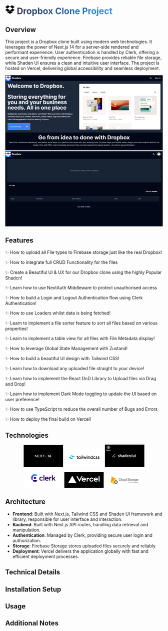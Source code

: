 # <img src="./public/box.png" alt="logo" style="width: 6%;"/> <span style="background: linear-gradient(135deg, #352F44, #279EFF); -webkit-background-clip: text;-webkit-text-fill-color: transparent;">Dropbox Clone Project</span>

## Overview

This project is a Dropbox clone built using modern web technologies. It leverages the power of Next.js 14 for a server-side rendered and performant experience. User authentication is handled by Clerk, offering a secure and user-friendly experience. Firebase provides reliable file storage, while Shaden UI ensures a clean and intuitive user interface. The project is hosted on Vercel, delivering global accessibility and seamless deployment.

<p align="center" width="100%">
  <img src="./public/logos/screenshot.png" alt="screenshot"/>
  <img src="./public/logos/screenshot-1.png" alt="screenshot"/>
</p>

## Features

✨ How to upload all File types to Firebase storage just like the real Dropbox!

✨ How to integrate full CRUD Functionality for the files

✨ Create a Beautiful UI & UX for our Dropbox clone using the highly Popular Shadcn!

✨ Learn how to use NextAuth Middleware to protect unauthorised access

✨ How to build a Login and Logout Authentication flow using Clerk Authentication!

✨ How to use Loaders whilst data is being fetched!

✨ Learn to implement a file sorter feature to sort all files based on various properties!

✨ Learn to implement a table view for all files with File Metadata display!

✨ How to leverage Global State Management with Zustand!

✨ How to build a beautiful UI design with Tailwind CSS!

✨ Learn how to download any uploaded file straight to your device!

✨ Learn how to implement the React DnD Library to Upload files via Drag and Drop!

✨ Learn how to implement Dark Mode toggling to update the UI based on user preference!

✨ How to use TypeScript to reduce the overall number of Bugs and Errors

✨ How to deploy the final build on Vercel!

## Technologies

<p align="center" width="100%" style="background-size: cover;">
  <img width="25%" src="./public/logos/nextjs.png" alt="logo"/>
  <img width="25%" src="./public/logos/tailwindcss.png" alt="logo"/>
  <img width="25%" src="./public/logos/shadcn-ui.png" alt="logo"/>
  <img width="25%" src="./public/logos/clerk.jpg" alt="logo"/>
  <img width="25%" src="./public/logos/vercel.png" alt="logo"/>
  <img width="25%" src="./public/logos/cloud-storage-firebase.png" alt="logo"/>
</p>

## Architecture

- **Frontend**: Built with Next.js, Tailwind CSS and Shaden UI framework and library, responsible for user interface and interaction.
- **Backend**: Built with Next.js API routes, handling data retrieval and manipulation.
- **Authentication**: Managed by Clerk, providing secure user login and authorization.
- **Storage**: Firebase Storage stores uploaded files securely and reliably.
- **Deployment**: Vercel delivers the application globally with fast and efficient deployment processes.

## Technical Details

## Installation Setup

## Usage

## Additional Notes
